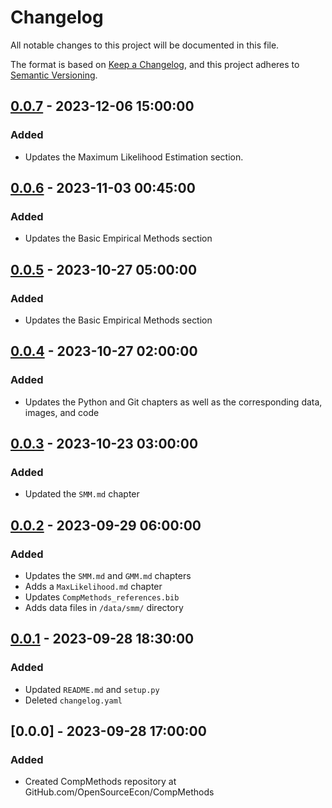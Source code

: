 # Changelog

All notable changes to this project will be documented in this file.

The format is based on [Keep a Changelog](https://keepachangelog.com/en/1.0.0/),
and this project adheres to [Semantic Versioning](https://semver.org/spec/v2.0.0.html).

## [0.0.7] - 2023-12-06 15:00:00

### Added
- Updates the Maximum Likelihood Estimation section.

## [0.0.6] - 2023-11-03 00:45:00

### Added
- Updates the Basic Empirical Methods section

## [0.0.5] - 2023-10-27 05:00:00

### Added
- Updates the Basic Empirical Methods section

## [0.0.4] - 2023-10-27 02:00:00

### Added
- Updates the Python and Git chapters as well as the corresponding data, images, and code

## [0.0.3] - 2023-10-23 03:00:00

### Added
- Updated the `SMM.md` chapter

## [0.0.2] - 2023-09-29 06:00:00

### Added
- Updates the `SMM.md` and `GMM.md` chapters
- Adds a `MaxLikelihood.md` chapter
- Updates `CompMethods_references.bib`
- Adds data files in `/data/smm/` directory

## [0.0.1] - 2023-09-28 18:30:00

### Added

- Updated `README.md` and `setup.py`
- Deleted `changelog.yaml`

## [0.0.0] - 2023-09-28 17:00:00

### Added

- Created CompMethods repository at GitHub.com/OpenSourceEcon/CompMethods



[0.0.7]: https://github.com/OpenSourceEcon/CompMethods/compare/v0.0.6...v0.0.7
[0.0.6]: https://github.com/OpenSourceEcon/CompMethods/compare/v0.0.5...v0.0.6
[0.0.5]: https://github.com/OpenSourceEcon/CompMethods/compare/v0.0.4...v0.0.5
[0.0.4]: https://github.com/OpenSourceEcon/CompMethods/compare/v0.0.3...v0.0.4
[0.0.3]: https://github.com/OpenSourceEcon/CompMethods/compare/v0.0.2...v0.0.3
[0.0.2]: https://github.com/OpenSourceEcon/CompMethods/compare/v0.0.1...v0.0.2
[0.0.1]: https://github.com/OpenSourceEcon/CompMethods/compare/v0.0.0...v0.0.1
